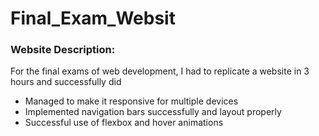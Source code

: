 # Final_Exam_Websit
<h3>Website Description:</h3>
<p>For the final exams of web development, I had to replicate a website in 3 hours and successfully did</p>
<ul>
  <li>Managed to make it responsive for multiple devices</li>
  <li>Implemented navigation bars successfully and layout properly</li>
  <li>Successful use of flexbox and hover animations</li>
</ul>

